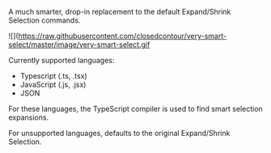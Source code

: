 A much smarter, drop-in replacement to the default Expand/Shrink Selection commands.

![](https://raw.githubusercontent.com/closedcontour/very-smart-select/master/image/very-smart-select.gif

Currently supported languages:
* Typescript (.ts, .tsx)
* JavaScript (.js, .jsx)
* JSON

For these languages, the TypeScript compiler is used to find smart selection expansions.

For unsupported languages, defaults to the original Expand/Shrink Selection.

